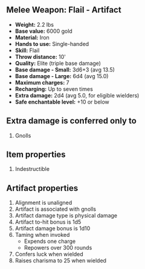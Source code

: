 ## Melee Weapon: Flail - Artifact

- **Weight:**                 2.2 lbs
- **Base value:**             6000 gold
- **Material:**               Iron
- **Hands to use:**           Single-handed
- **Skill:**                  Flail
- **Throw distance:**         10'
- **Quality:**                Elite (triple base damage)
- **Base damage - Small:**    3d6+3 (avg 13.5)
- **Base damage - Large:**    6d4 (avg 15.0)
- **Maximum charges:**        7
- **Recharging:**             Up to seven times
- **Extra damage:**           2d4 (avg 5.0, for eligible wielders)
- **Safe enchantable level:** +10 or below

## Extra damage is conferred only to
1. Gnolls

## Item properties
1. Indestructible

## Artifact properties
1. Alignment is unaligned
2. Artifact is associated with gnolls
3. Artifact damage type is physical damage
4. Artifact to-hit bonus is 1d5
5. Artifact damage bonus is 1d10
6. Taming when invoked
    * Expends one charge
    * Repowers over 300 rounds
7. Confers luck when wielded
8. Raises charisma to 25 when wielded